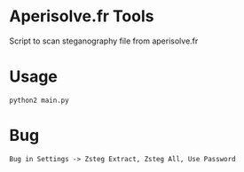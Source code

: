 # Aperisolve.fr Tools
Script to scan steganography file from aperisolve.fr
# Usage
```python2 main.py```
# Bug 
```
Bug in Settings -> Zsteg Extract, Zsteg All, Use Password
```

